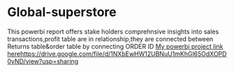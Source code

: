 # Global-superstore
This powerbi report offers stake holders comprehnsive insights into sales transactions,profit table are in relationship,they are connected between Returns table&amp;order table by connecting ORDER ID
[My powerbi project link here]()https://drive.google.com/file/d/1NXbEwHW12UBNuU1mKhGl65OdXOPD0yND/view?usp=sharing
